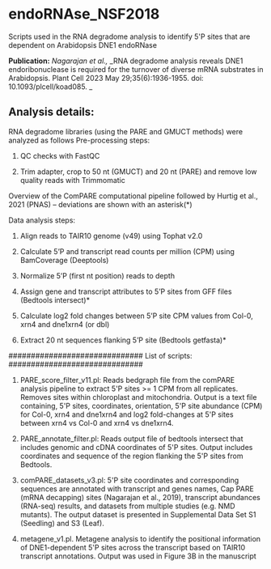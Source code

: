 # endoRNAse_NSF2018
Scripts used in the RNA degradome analysis to identify 5'P sites that are dependent on Arabidopsis DNE1 endoRNase

**Publication:**
_Nagarajan et al.,_
_RNA degradome analysis reveals DNE1 endoribonuclease is required for the turnover of diverse mRNA substrates in Arabidopsis.
Plant Cell 2023 May 29;35(6):1936-1955. doi: 10.1093/plcell/koad085.
_

Analysis details:
---------------------
RNA degradome libraries (using the PARE and GMUCT methods) were analyzed as follows
Pre-processing steps: 
1. QC checks with FastQC

2. Trim adapter, crop to 50 nt (GMUCT) and 20 nt (PARE) and remove low quality reads with Trimmomatic 

Overview of the ComPARE computational pipeline followed by Hurtig et al., 2021 (PNAS) – deviations are shown with an asterisk(*) 

Data analysis steps:
1. Align reads to TAIR10 genome (v49) using Tophat v2.0 

2. Calculate 5’P and transcript read counts per million (CPM) using BamCoverage (Deeptools)

3. Normalize 5’P (first nt position) reads to depth

4. Assign gene and transcript attributes to 5’P sites from GFF files (Bedtools intersect)*

5. Calculate log2 fold changes between 5’P site CPM values from Col-0, xrn4 and dne1xrn4 (or dbl)

6. Extract 20 nt sequences flanking 5’P site (Bedtools getfasta)*

##############################
List of scripts:
##############################
1. PARE_score_filter_v11.pl: Reads bedgraph file from the comPARE analysis pipeline to extract 5'P sites >= 1 CPM from all replicates. Removes sites within chloroplast and mitochondria. Output is a text file containing, 5'P sites, coordinates, orientation, 5'P site abundance (CPM) for Col-0, xrn4 and dne1xrn4  and log2 fold-changes at 5'P sites between xrn4 vs Col-0 and xrn4 vs dne1xrn4.   

2. PARE_annotate_filter.pl: Reads output file of bedtools intersect that includes genomic and cDNA coordinates of 5'P sites. Output includes coordinates and sequence of the region flanking the 5'P sites from Bedtools.  

3. comPARE_datasets_v3.pl: 5'P site coordinates and corresponding sequences are annotated with transcript and genes names, Cap PARE (mRNA decapping) sites (Nagarajan et al., 2019),  transcript abundances (RNA-seq) results, and datasets from multiple studies (e.g. NMD mutants). The output dataset is presented in Supplemental Data Set S1 (Seedling) and S3 (Leaf).  

4. metagene_v1.pl. Metagene analysis to identify the positional information of DNE1-dependent 5'P sites across the transcript based on TAIR10 transcript annotations. Output was used in Figure 3B in the manuscript 



